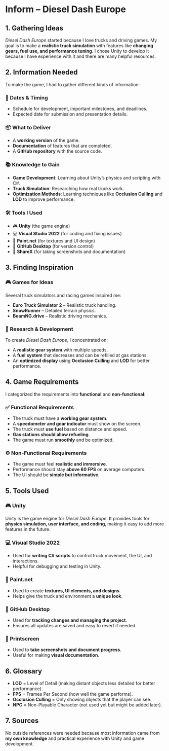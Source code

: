 # Inform – Diesel Dash Europe

## 1. Gathering Ideas
*Diesel Dash Europe* started because I love trucks and driving games. My goal is to make a **realistic truck simulation** with features like **changing gears, fuel use, and performance tuning**. I chose Unity to develop it because I have experience with it and there are many helpful resources.

## 2. Information Needed
To make the game, I had to gather different kinds of information:

### 📅 Dates & Timing
- Schedule for development, important milestones, and deadlines.
- Expected date for submission and presentation details.

### 📦 What to Deliver
- A **working version** of the game.
- **Documentation** of features that are completed.
- A **GitHub repository** with the source code.

### 📚 Knowledge to Gain
- **Game Development**: Learning about Unity’s physics and scripting with C#.
- **Truck Simulation**: Researching how real trucks work.
- **Optimization Methods**: Learning techniques like **Occlusion Culling** and **LOD** to improve performance.

### 🛠 Tools I Used
- 🎮 **Unity** (the game engine)
- 💻 **Visual Studio 2022** (for coding and fixing issues)
- 🎨 **Paint.net** (for textures and UI design)
- 🐙 **GitHub Desktop** (for version control)
- 📸 **ShareX** (for taking screenshots and documentation)

## 3. Finding Inspiration

### 🎮 Games for Ideas
Several truck simulators and racing games inspired me:

- **Euro Truck Simulator 2** – Realistic truck handling.
- **SnowRunner** – Detailed terrain physics.
- **BeamNG.drive** – Realistic driving mechanics.

### 🔎 Research & Development
To create *Diesel Dash Europe*, I concentrated on:

- A **realistic gear system** with multiple speeds.
- A **fuel system** that decreases and can be refilled at gas stations.
- An **optimized display** using **Occlusion Culling** and **LOD** for better performance.

## 4. Game Requirements
I categorized the requirements into **functional** and **non-functional**:

### ✅ Functional Requirements
- The truck must have a **working gear system**.
- A **speedometer and gear indicator** must show on the screen.
- The truck must **use fuel** based on distance and speed.
- **Gas stations should allow refueling**.
- The game must run **smoothly** and be optimized.

### ⚙️ Non-Functional Requirements
- The game must feel **realistic and immersive**.
- Performance should stay **above 60 FPS** on average computers.
- The UI should be **simple but informative**.

## 5. Tools Used

### 🎮 Unity
Unity is the game engine for *Diesel Dash Europe*. It provides tools for **physics simulation, user interface, and coding**, making it easy to add more features in the future.

### 💻 Visual Studio 2022
- Used for **writing C# scripts** to control truck movement, the UI, and interactions.
- Helpful for debugging and testing in Unity.

### 🎨 Paint.net
- Used to create **textures, UI elements, and designs**.
- Helps give the truck and environment a **unique look**.

### 🐙 GitHub Desktop
- Used for **tracking changes and managing the project**.
- Ensures all updates are saved and easy to revert if needed.

### 📸 Printscreen
- Used to **take screenshots and document progress**.
- Useful for making **visual documentation**.

## 6. Glossary

- **LOD** = Level of Detail (making distant objects less detailed for better performance).
- **FPS** = Frames Per Second (how well the game performs).
- **Occlusion Culling** = Only showing objects that the player can see.
- **NPC** = Non-Playable Character (not used yet but might be added later).

## 7. Sources
No outside references were needed because most information came from **my own knowledge** and practical experience with Unity and game development.

